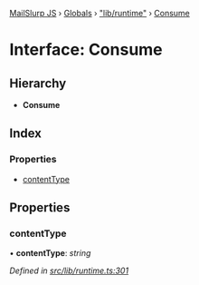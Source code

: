 [MailSlurp JS](../README.md) › [Globals](../globals.md) › ["lib/runtime"](../modules/_lib_runtime_.md) › [Consume](_lib_runtime_.consume.md)

# Interface: Consume

## Hierarchy

* **Consume**

## Index

### Properties

* [contentType](_lib_runtime_.consume.md#contenttype)

## Properties

###  contentType

• **contentType**: *string*

*Defined in [src/lib/runtime.ts:301](https://github.com/mailslurp/mailslurp-client-ts-js/blob/fc9510a/src/lib/runtime.ts#L301)*
